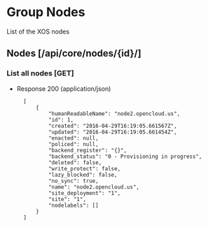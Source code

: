 # Group Nodes

List of the XOS nodes

## Nodes [/api/core/nodes/{id}/]

### List all nodes [GET]

+ Response 200 (application/json)

        [
            {
                "humanReadableName": "node2.opencloud.us",
                "id": 1,
                "created": "2016-04-29T16:19:05.661567Z",
                "updated": "2016-04-29T16:19:05.661454Z",
                "enacted": null,
                "policed": null,
                "backend_register": "{}",
                "backend_status": "0 - Provisioning in progress",
                "deleted": false,
                "write_protect": false,
                "lazy_blocked": false,
                "no_sync": true,
                "name": "node2.opencloud.us",
                "site_deployment": "1",
                "site": "1",
                "nodelabels": []
            }
        ]
